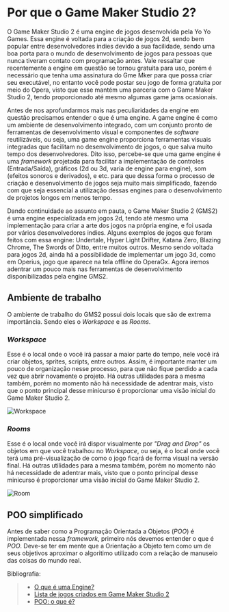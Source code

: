 
# **Por que o Game Maker Studio 2?**  

O Game Maker Studio 2 é uma engine de jogos desenvolvida pela Yo Yo Games. Essa engine é voltada para a criação de jogos 2d, sendo bem popular entre desenvolvedores indies devido a sua facilidade, sendo uma boa porta para o mundo de desenvolvimento de jogos para pessoas que nunca tiveram contato com programação antes. Vale ressaltar que recentemente a engine em questão se tornou gratuita para uso, porém é necessário que tenha uma assinatura do Gme Mker para que possa criar seu executável, no entanto você pode postar seu jogo de forma gratuita por meio do Opera, visto que esse mantém uma parceria com o Game Maker Studio 2, tendo proporcionado até mesmo algumas game jams ocasionais.

Antes de nos aprofundarmos mais nas peculiaridades da engine em questão precisamos entender o que é uma engine. A game engine é como um ambiente de desenvolvimento integrado, com um conjunto pronto de ferramentas de desenvolvimento visual e componentes de *software* reutilizáveis, ou seja, uma game engine proporciona ferramentas visuais integradas que facilitam no desenvolvimento de jogos, o que salva muito tempo dos desenvolvedores. Dito isso, percebe-se que uma game engine é uma *framework* projetada para facilitar a implementação de controles (Entrada/Saída), gráficos (2d ou 3d, varia de engine para engine), som (efeitos sonoros e derivados), e etc. para que dessa forma o processo de criação e desenvolvimento de jogos seja muito mais simplificado, fazendo com que seja essencial a utilização dessas engines para o desenvolvimento de projetos longos em menos tempo.

Dando continuidade ao assunto em pauta, o Game Maker Studio 2 (GMS2) é uma engine especializada em jogos 2d, tendo até mesmo uma implementação para criar a arte dos jogos na própria engine, e foi usada por vários desenvolvedores indies. Alguns exemplos de jogos que foram feitos com essa engine: Undertale, Hyper Light Drifter, Katana Zero, Blazing Chrome, The Swords of Ditto, entre muitos outros. Mesmo sendo voltada para jogos 2d, ainda há a possibilidade de implementar um jogo 3d, como em Operius, jogo que aparece na tela offline do OperaGx. Agora iremos adentrar um pouco mais nas ferramentas de desenvolvimento disponibilizadas pela engine GMS2.

## Ambiente de trabalho

O ambiente de trabalho do GMS2 possui dois locais que são de extrema importância. Sendo eles o *Workspace* e as *Rooms*.

### ***Workspace***

Esse é o local onde o você irá passar a maior parte do tempo, nele você irá criar objetos, sprites, scripts, entre outros. Assim, é importante manter um pouco de organização nesse processo, para que não fique perdido a cada vez que abrir novamente o projeto.
Há outras utilidades para a mesma também, porém no momento não há necessidade de adentrar mais, visto que o ponto principal desse minicurso é proporcionar uma visão inicial do Game Maker Studio 2.

![Workspace](https://user-images.githubusercontent.com/112759509/200150410-9eb01e60-819b-44aa-b5fb-d6aedda07cab.png)


### ***Rooms***

Esse é o local onde você irá dispor visualmente por *"Drag and Drop"* os objetos em que você trabalhou no *Workspace*, ou seja, é o local onde você terá uma pré-visualização de como o jogo ficará de forma visual na versão final. 
Há outras utilidades para a mesma também, porém no momento não há necessidade de adentrar mais, visto que o ponto principal desse minicurso é proporcionar uma visão inicial do Game Maker Studio 2.

![Room](https://user-images.githubusercontent.com/112759509/200150550-68060d26-492d-4ec1-a1be-2e63fd8bc896.png)


## POO simplificado

Antes de saber como a Programação Orientada a Objetos (*POO*) é implementada nessa *framework*, primeiro nós devemos entender o que é *POO*. Deve-se ter em mente que a Orientação a Objeto tem como um de seus objetivos aproximar o algoritimo utilizado com a relação de manuseio das coisas do mundo real.



Bibliografia:
>- [O que é uma Engine?](https://tecnoblog.net/responde/o-que-e-uma-engine-de-jogos/)
>- [Lista de jogos criados em Game Maker Studio 2](https://gamemaker.io/pt-BR/showcase?page=2&genres=%5B%5D&platforms=%5B%5D)
>- [POO: o que é?](https://www.alura.com.br/artigos/poo-programacao-orientada-a-objetos)
